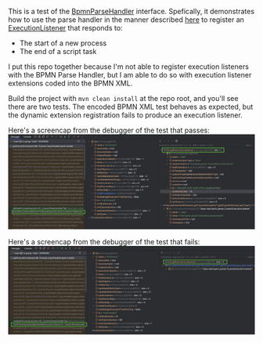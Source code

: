 This is a test of the [BpmnParseHandler](https://github.com/flowable/flowable-engine/blob/main/modules/flowable-engine/src/main/java/org/flowable/engine/parse/BpmnParseHandler.java) interface. Spefically, it demonstrates how to use the parse handler in the manner described [here](https://www.flowable.com/open-source/docs/bpmn/ch18-Advanced/#hooking-into-process-parsing) to register an [ExecutionListener](https://github.com/flowable/flowable-engine/blob/main/modules/flowable-engine/src/main/java/org/flowable/engine/delegate/ExecutionListener.java) that responds to:

* The start of a new process
* The end of a script task

I put this repo together because I'm not able to register execution listeners with the BPMN Parse Handler, but I am able to do so with execution listener extensions coded into the BPMN XML. 

Build the project with `mvn clean install` at the repo root, and you'll see there are two tests. The encoded BPMN XML test behaves as expected, but the dynamic extension registration fails to produce an execution listener. 

Here's a screencap from the debugger of the test that passes:
![successful execution listener registration](src/test/resources/misc/Debugger%20-%20Static%20Listener%20Extensions%20Are%20Translated%20to%20Runtime%20Listeners.png)

Here's a screencap from the debugger of the test that fails:
![failed execution listener registration](src/test/resources/misc/Debugger%20-%20Dynamic%20Listener%20Extensions%20Are%20Not%20Translated%20to%20Runtime%20Listeners.png)
